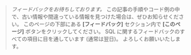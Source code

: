 
> _フィードバックをお待ちしております。_ この記事の手順やコード例の中で、古い情報や間違っている情報を見つけた場合は、ぜひお知らせください。 このページの下部にある **[フィードバック]** セクション内で **[このページ]** ボタンをクリックしてください。 SQL に関するフィードバックのすべての項目に目を通しています (通常は翌日)。 よろしくお願いいたします。

<!--  The text about Edit-pencil maybe makes the paragraph uncomfortably long?
_We are listening:_ If you find something outdated or incorrect in this article, such as a step or a code example, please tell us. You can click the **This page** button in the **Feedback** section at the bottom of this page. Or better, if you know the fix, you can click the **Edit-pencil** icon at the top of this page, and then click the pencil icon on the GitHub page. We read every item of feedback about SQL, typically the next day. Thank you.
-->
